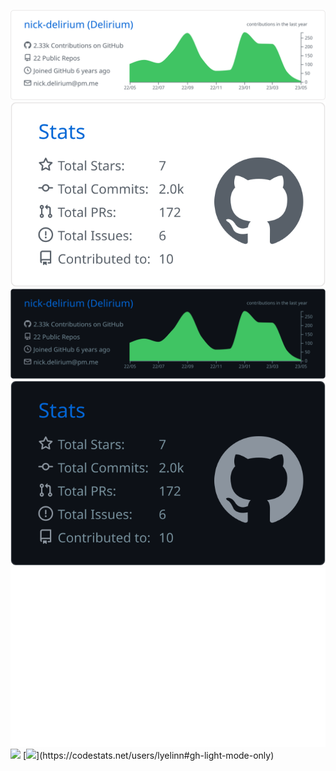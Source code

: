 <!-- ![](https://raw.githubusercontent.com/sylenien/sylenien/master/profile-summary-card-output/github_dark/0-profile-details.svg)
![](https://raw.githubusercontent.com/sylenien/sylenien/master/profile-summary-card-output/github_dark/1-repos-per-language.svg)![](https://raw.githubusercontent.com/sylenien/sylenien/master/profile-summary-card-output/github_dark/2-most-commit-language.svg)
![](https://raw.githubusercontent.com/sylenien/sylenien/master/profile-summary-card-output/github_dark/3-stats.svg) ![](https://raw.githubusercontent.com/sylenien/sylenien/master/profile-summary-card-output/github_dark/4-productive-time.svg)

old 
 -->
 
<!-- 
-- [![code::stats](https://codestats-readme.vercel.app/api?username=lyelinn&show_icons&theme=dark&hide_border&card_width=600)](https://github.com/Aviortheking/codestats-readme) -->

![](https://raw.githubusercontent.com/nick-delirium/nick-delirium/master/profile-summary-card-output/github/0-profile-details.svg#gh-light-mode-only)
![](https://raw.githubusercontent.com/nick-delirium/nick-delirium/master/profile-summary-card-output/github/3-stats.svg#gh-light-mode-only)
![](https://raw.githubusercontent.com/nick-delirium/nick-delirium/master/profile-summary-card-output/github_dark/0-profile-details.svg#gh-dark-mode-only)
![](https://raw.githubusercontent.com/nick-delirium/nick-delirium/master/profile-summary-card-output/github_dark/3-stats.svg#gh-dark-mode-only) ![](https://raw.githubusercontent.com/nick-delirium/stats/master/generated/overview.svg)
[![](https://codestats-git-main-sylenien.vercel.app/api/top-langs/?username=lyelinn&layout=compact&theme=omni&bg_color=0d1117&title_color=0366d6&hide_border&card_width=640#gh-dark-mode-only)](https://codestats.net/users/lyelinn#gh-dark-mode-only)
[![]([https://codestats-git-main-sylenien.vercel.app/api/top-langs/?username=lyelinn&layout=compact&theme=omni&bg_color=0d1117&title_color=0366d6&hide_border&card_width=640#gh-dark-mode-only](https://codestats-git-main-sylenien.vercel.app/api/top-langs/?username=lyelinn&layout=compact&hide_border&card_width=640))](https://codestats.net/users/lyelinn#gh-light-mode-only)
